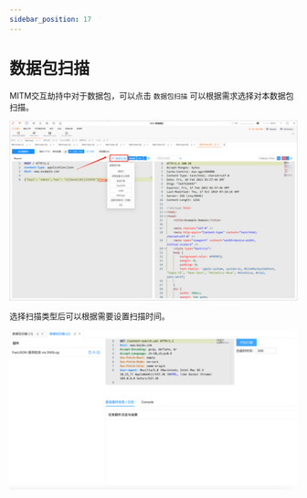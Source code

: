 ```yaml
---
sidebar_position: 17
---
```


# 数据包扫描

MITM交互劫持中对于数据包，可以点击 `数据包扫描` 可以根据需求选择对本数据包扫描。

![](/img/products/yakit/Web-Fuzzer-13.png)

选择扫描类型后可以根据需要设置扫描时间。

![](/img/products/yakit/Web-Fuzzer-14.png)